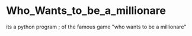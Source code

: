 # Who_Wants_to_be_a_millionare
its a python program ; of the famous game "who wants to be a millionare"
